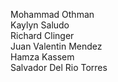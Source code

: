 Mohammad Othman<br />
Kaylyn Saludo<br />
Richard Clinger<br />
Juan Valentin Mendez<br />
Hamza Kassem<br />
Salvador Del Rio Torres <br />
